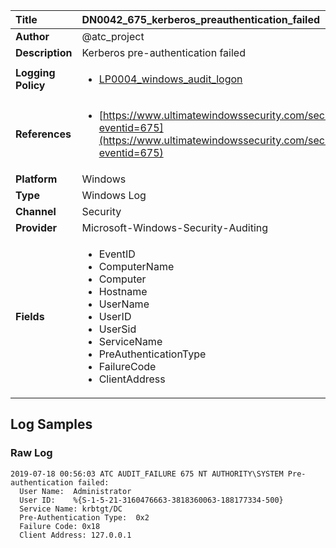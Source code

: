 | Title              | DN0042_675_kerberos_preauthentication_failed       |
|:-------------------|:------------------|
| **Author**         | @atc_project        |
| **Description**    | Kerberos pre-authentication failed |
| **Logging Policy** | <ul><li>[LP0004_windows_audit_logon](../Logging_Policies/LP0004_windows_audit_logon.md)</li></ul> |
| **References**     | <ul><li>[https://www.ultimatewindowssecurity.com/securitylog/encyclopedia/event.aspx?eventid=675](https://www.ultimatewindowssecurity.com/securitylog/encyclopedia/event.aspx?eventid=675)</li></ul> |
| **Platform**       | Windows    |
| **Type**           | Windows Log        |
| **Channel**        | Security     |
| **Provider**       | Microsoft-Windows-Security-Auditing    |
| **Fields**         | <ul><li>EventID</li><li>ComputerName</li><li>Computer</li><li>Hostname</li><li>UserName</li><li>UserID</li><li>UserSid</li><li>ServiceName</li><li>PreAuthenticationType</li><li>FailureCode</li><li>ClientAddress</li></ul> |


## Log Samples

### Raw Log

```
2019-07-18 00:56:03 ATC AUDIT_FAILURE 675 NT AUTHORITY\SYSTEM Pre-authentication failed:
  User Name:  Administrator
  User ID:    %{S-1-5-21-3160476663-3818360063-188177334-500}
  Service Name: krbtgt/DC
  Pre-Authentication Type:  0x2
  Failure Code: 0x18
  Client Address: 127.0.0.1

```




